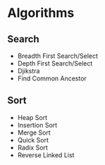# Algorithms

## Search

- Breadth First Search/Select
- Depth First Search/Select
- Djikstra
- Find Common Ancestor

## Sort

- Heap Sort
- Insertion Sort
- Merge Sort
- Quick Sort
- Radix Sort
- Reverse Linked List
